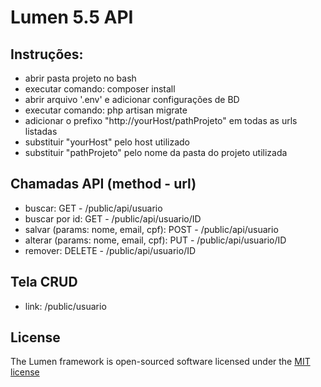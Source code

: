 # Lumen 5.5 API

## Instruções:
* abrir pasta projeto no bash
* executar comando: composer install
* abrir arquivo '.env' e adicionar configurações de BD
* executar comando: php artisan migrate
* adicionar o prefixo "http://yourHost/pathProjeto" em todas as urls listadas
* substituir "yourHost" pelo host utilizado
* substituir "pathProjeto" pelo nome da pasta do projeto utilizada

## Chamadas API (method - url)
* buscar: GET - /public/api/usuario
* buscar por id: GET - /public/api/usuario/ID
* salvar (params: nome, email, cpf): POST - /public/api/usuario
* alterar (params: nome, email, cpf): PUT - /public/api/usuario/ID
* remover: DELETE - /public/api/usuario/ID

## Tela CRUD
* link: /public/usuario

## License
The Lumen framework is open-sourced software licensed under the [MIT license](http://opensource.org/licenses/MIT)